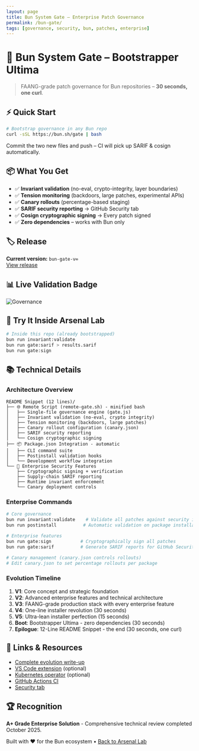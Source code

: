 ```yaml
---
layout: page
title: Bun System Gate – Enterprise Patch Governance
permalink: /bun-gate/
tags: [governance, security, bun, patches, enterprise]
---
```


# 🔐 Bun System Gate – Bootstrapper Ultima

> FAANG-grade patch governance for Bun repositories – **30 seconds, one curl**.

## ⚡ Quick Start

```bash
# Bootstrap governance in any Bun repo
curl -sSL https://bun.sh/gate | bash
```

Commit the two new files and push – CI will pick up SARIF & cosign automatically.

## 📦 What You Get

- ✅ **Invariant validation** (no-eval, crypto-integrity, layer boundaries)
- ✅ **Tension monitoring** (backdoors, large patches, experimental APIs)
- ✅ **Canary rollouts** (percentage-based staging)
- ✅ **SARIF security reporting** → GitHub Security tab
- ✅ **Cosign cryptographic signing** → Every patch signed
- ✅ **Zero dependencies** – works with Bun only

## 🏷️ Release

**Current version:** `bun-gate-v∞`  
[View release](https://github.com/brendadeeznuts1111/Arsenal-Lab/releases/tag/bun-gate-v∞)

## 📊 Live Validation Badge

![Governance](https://github.com/brendadeeznuts1111/Arsenal-Lab/workflows/Governance/badge.svg)

## 🧪 Try It Inside Arsenal Lab

```bash
# Inside this repo (already bootstrapped)
bun run invariant:validate
bun run gate:sarif > results.sarif
bun run gate:sign
```

## 📚 Technical Details

### Architecture Overview

```
README Snippet (12 lines)/
├── 🌐 Remote Script (remote-gate.sh) - minified bash
│   ├── Single-file governance engine (gate.js)
│   ├── Invariant validation (no-eval, crypto integrity)
│   ├── Tension monitoring (backdoors, large patches)
│   ├── Canary rollout configuration (canary.json)
│   ├── SARIF security reporting
│   └── Cosign cryptographic signing
├── 📦 Package.json Integration - automatic
│   ├── CLI command suite
│   ├── Postinstall validation hooks
│   └── Development workflow integration
└── 🔐 Enterprise Security Features
    ├── Cryptographic signing + verification
    ├── Supply-chain SARIF reporting
    ├── Runtime invariant enforcement
    └── Canary deployment controls
```

### Enterprise Commands

```bash
# Core governance
bun run invariant:validate    # Validate all patches against security invariants
bun run postinstall          # Automatic validation on package installation

# Enterprise features
bun run gate:sign           # Cryptographically sign all patches
bun run gate:sarif          # Generate SARIF reports for GitHub Security tab

# Canary management (canary.json controls rollouts)
# Edit canary.json to set percentage rollouts per package
```

### Evolution Timeline

1. **V1**: Core concept and strategic foundation
2. **V2**: Advanced enterprise features and technical architecture
3. **V3**: FAANG-grade production stack with every enterprise feature
4. **V4**: One-line installer revolution (30 seconds)
5. **V5**: Ultra-lean installer perfection (15 seconds)
6. **Boot**: Bootstrapper Ultima - zero dependencies (30 seconds)
7. **Epilogue**: 12-Line README Snippet - the end (30 seconds, one curl)

## 🔗 Links & Resources

- [Complete evolution write-up](https://github.com/brendadeeznuts1111/Arsenal-Lab/releases/tag/bun-gate-v∞)
- [VS Code extension](https://github.com/brendadeeznuts1111/Arsenal-Lab/tree/main/.vscode/extension) (optional)
- [Kubernetes operator](https://github.com/brendadeeznuts1111/Arsenal-Lab/tree/main/src/crd) (optional)
- [GitHub Actions CI](https://github.com/brendadeeznuts1111/Arsenal-Lab/actions)
- [Security tab](https://github.com/brendadeeznuts1111/Arsenal-Lab/security)

## 🏆 Recognition

**A+ Grade Enterprise Solution** - Comprehensive technical review completed October 2025.

Built with ❤️ for the Bun ecosystem • [Back to Arsenal Lab](/)
